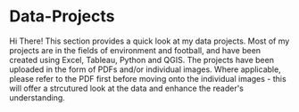 # Data-Projects
 Hi There! This section provides a quick look at my data projects.
 Most of my projects are in the fields of environment and football, and have been created using Excel, Tableau, Python and QGIS.
The projects have been uploaded in the form of PDFs and/or individual images. Where applicable, please refer to the PDF first before moving onto the individual images - this will offer a strcutured look at the data and enhance the reader's understanding.
